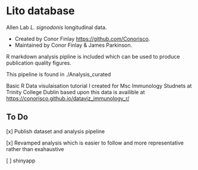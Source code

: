 # Lito database

Allen Lab *L. signodonis* longitudinal data. 

* Created by Conor Finlay https://github.com/Conorisco.
* Maintained by Conor Finlay & James Parkinson.

R markdown analysis pipline is included which can be used to produce publication quality figures.

This pipeline is found in ./Analysis_curated

Basic R Data visulaisation tutorial I created for Msc Immunology Studnets at Trinity College Dublin based upon this data is availible at https://conorisco.github.io/dataviz_immunology_r/

## To Do

[x] Publish dataset and analysis pipeline

[x] Revamped analysis which is easier to follow and more representative rather than exahaustive

[ ] shinyapp
